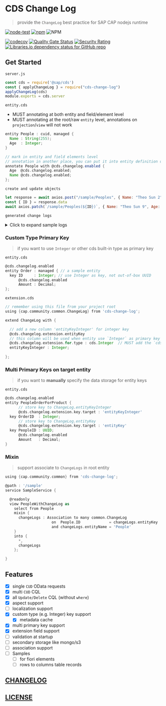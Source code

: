 # CDS Change Log

> provide the `ChangeLog` best practice for SAP CAP nodejs runtime

[![node-test](https://github.com/Soontao/cds-change-log/actions/workflows/nodejs.yml/badge.svg)](https://github.com/Soontao/cds-change-log/actions/workflows/nodejs.yml)
[![npm](https://img.shields.io/npm/v/cds-change-log)](https://www.npmjs.com/package/cds-change-log)
![NPM](https://img.shields.io/npm/l/cds-change-log)

[![codecov](https://codecov.io/gh/Soontao/cds-change-log/branch/main/graph/badge.svg?token=kKkSYJyTfG)](https://codecov.io/gh/Soontao/cds-change-log)
[![Quality Gate Status](https://sonarcloud.io/api/project_badges/measure?project=Soontao_cds-change-log&metric=alert_status)](https://sonarcloud.io/summary/new_code?id=Soontao_cds-change-log)
[![Security Rating](https://sonarcloud.io/api/project_badges/measure?project=Soontao_cds-change-log&metric=security_rating)](https://sonarcloud.io/summary/new_code?id=Soontao_cds-change-log)
[![Libraries.io dependency status for GitHub repo](https://img.shields.io/librariesio/github/Soontao/cds-change-log)](https://libraries.io/github/Soontao/cds-change-log)

## Get Started

`server.js`

```js
const cds = require('@sap/cds')
const { applyChangeLog } = require("cds-change-log")
applyChangeLog(cds)
module.exports = cds.server
```

`entity.cds`

- MUST annotating at both entity and field/element level
- MUST annotating at the root/raw `entity` level, annotations on `projection`/`view` will not work

```groovy
entity People : cuid, managed {
  Name : String(255);
  Age  : Integer;
}

// mark in entity and field elements level
// annotation in another place, you can put it into entity definition directly
annotate People with @cds.changelog.enabled {
  Age  @cds.changelog.enabled;
  Name @cds.changelog.enabled;
};
```

`create and update objects`

```js
let response = await axios.post("/sample/Peoples", { Name: "Theo Sun 2", Age: 39 })
const { ID } = response.data
await axios.patch(`/sample/Peoples(${ID})`, { Name: "Theo Sun 9", Age: 12 })
```

`generated change logs`

<details>
  <summary>Click to expand sample logs</summary>
  
```js
[
  {
    ID: "595b3604-d7dd-434f-962c-1e70e92bd775",
    createdAt: "2022-03-17T04:20:41.402Z",
    createdBy: "anonymous",
    modifiedAt: "2022-03-17T04:20:41.402Z",
    modifiedBy: "anonymous",
    entityName: "People",
    entityKey: "0e926ff2-53ad-4cd9-9569-ad2147dad0bc",
    action: "Create",
    entityKeyInteger: null,
    Items: [
      {
        sequence: 0,
        Parent_ID: "595b3604-d7dd-434f-962c-1e70e92bd775",
        attributeKey: "Name",
        attributeNewValue: "Theo Sun 2",
        attributeOldValue: null,
      },
      {
        sequence: 1,
        Parent_ID: "595b3604-d7dd-434f-962c-1e70e92bd775",
        attributeKey: "Age",
        attributeNewValue: "39",
        attributeOldValue: null,
      },
    ],
  },
  {
    ID: "55bca8b8-1e79-4c9b-8bc9-1a013bf3cf39",
    createdAt: "2022-03-17T04:20:41.461Z",
    createdBy: "anonymous",
    modifiedAt: "2022-03-17T04:20:41.461Z",
    modifiedBy: "anonymous",
    entityName: "People",
    entityKey: "0e926ff2-53ad-4cd9-9569-ad2147dad0bc",
    action: "Update",
    entityKeyInteger: null,
    Items: [
      {
        sequence: 0,
        Parent_ID: "55bca8b8-1e79-4c9b-8bc9-1a013bf3cf39",
        attributeKey: "Name",
        attributeNewValue: "Theo Sun 9",
        attributeOldValue: "Theo Sun 2",
      },
      {
        sequence: 1,
        Parent_ID: "55bca8b8-1e79-4c9b-8bc9-1a013bf3cf39",
        attributeKey: "Age",
        attributeNewValue: "12",
        attributeOldValue: "39",
      },
    ],
  },
]
```
</details>



### Custom Type Primary Key

> if you want to use `Integer` or other cds built-in type as primary key

`entity.cds`

```groovy
@cds.changelog.enabled
entity Order : managed { // a sample entity
  key ID     : Integer; // use Integer as key, not out-of-box UUID
      @cds.changelog.enabled
      Amount : Decimal;
};
```

`extension.cds`

```groovy
// remember using this file from your project root
using {cap.community.common.ChangeLog} from 'cds-change-log';

extend ChangeLog with {

  // add a new column 'entityKeyInteger' for integer key
  @cds.changelog.extension.entityKey
  // this column will be used when entity use `Integer` as primary key
  @cds.changelog.extension.for.type : cds.Integer  // MUST add the `cds.` prefix for built-in types
  entityKeyInteger : Integer;
  
};

```

### Multi Primary Keys on target entity

> if you want to **manually** specify the data storage for entity keys

`entity.cds`

```groovy
@cds.changelog.enabled
entity PeopleOrderForProduct {
      // store key to ChangeLog.entityKeyInteger
      @cds.changelog.extension.key.target : 'entityKeyInteger'
  key OrderID  : Integer;
      // store key to ChangeLog.entityKey
      @cds.changelog.extension.key.target : 'entityKey'
  key PeopleID : UUID;
      @cds.changelog.enabled
      Amount   : Decimal;
}
```


### Mixin

> support associate to `ChangeLogs` in root entity

```groovy
using {cap.community.common} from 'cds-change-log';

@path : '/sample'
service SampleService {

  @readonly
  view PeopleWithChangeLog as
    select from People
    mixin {
      changeLogs : Association to many common.ChangeLog
                     on  People.ID             = changeLogs.entityKey
                     and changeLogs.entityName = 'People'
    }
    into {
      *,
      changeLogs
    };

}
```

## Features

- [x] single `CUD` OData requests 
- [x] multi `CUD` CQL
- [x] all `Update/Delete` CQL (without `where`)
- [x] aspect support
- [ ] localization support
- [x] custom type (e.g. Integer) key support
  - [x] metadata cache
- [x] multi primary key support
- [x] extension field support
- [ ] validation at startup
- [ ] secondary storage like mongo/s3
- [ ] association support
- [ ] Samples
  - [ ] for fiori elements
  - [ ] rows to columns table records

## [CHANGELOG](./CHANGELOG.md)

## [LICENSE](./LICENSE)
